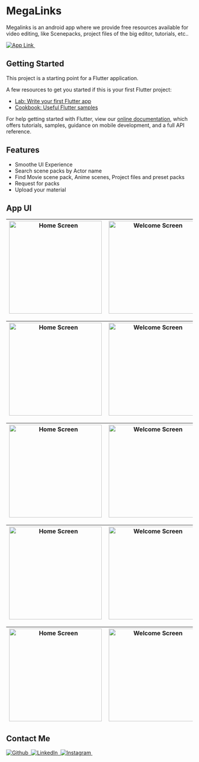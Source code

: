 # MegaLinks

Megalinks is an android app where we provide free resources available for video editing, like Scenepacks, project files of the big editor, tutorials, etc..

<a href="https://play.google.com/store/apps/details?id=com.vk.MegaLinks" target="_blank">
        <img alt="App Link" src="https://img.shields.io/badge/Playstore Link-%23F37626.svg?style=for-the-badge&logo=android&logoColor=white" />&nbsp; 
    </a>

## Getting Started

This project is a starting point for a Flutter application.

A few resources to get you started if this is your first Flutter project:

- [Lab: Write your first Flutter app](https://flutter.dev/docs/get-started/codelab)
- [Cookbook: Useful Flutter samples](https://flutter.dev/docs/cookbook)

For help getting started with Flutter, view our
[online documentation](https://flutter.dev/docs), which offers tutorials,
samples, guidance on mobile development, and a full API reference.

## Features
- Smoothe UI Experience
- Search scene packs by Actor name
- Find Movie scene pack, Anime scenes, Project files and preset packs
- Request for packs
- Upload your material

## App UI



| <img align="left" alt="Home Screen" src="https://user-images.githubusercontent.com/59719046/135310908-48f35bc4-e28f-478b-9f20-b48a01777bae.png" width="250px" /> | <img align="left" alt="Welcome Screen" src="https://user-images.githubusercontent.com/59719046/135311126-4ab9e616-fcc8-49bd-b81f-b473abeaf4f0.png" width="250px" /> | <img align="left" alt="Login Screen" src="https://user-images.githubusercontent.com/59719046/135311152-a6aacb42-cd2d-48af-bc1b-697b58019718.png" width="250px" /> | <img align="left" alt="Dashboard" src="https://user-images.githubusercontent.com/59719046/135311267-89ee207b-995f-4292-b153-1739e933ea0e.png" width="250px" /> |
| -------------------------------------------------------------------------------------------------------------------------------------------------- | ---------------------------------------------------------------------------------------------------------------------------------------------------- | ------------------------------------------------------------------------------------------------------------------------------------------------ | --------------------------------------------------------------------------------------------------------------------------------------------------- |


| <img align="left" alt="Home Screen" src="https://user-images.githubusercontent.com/59719046/135311431-22c55611-72b3-4f6e-8ff6-067d28cdc9d8.png" width="250px" /> | <img align="left" alt="Welcome Screen" src="https://user-images.githubusercontent.com/59719046/135311650-51fcfae8-99c3-4a3d-86ea-70c1edbe5938.png" width="250px" /> | <img align="left" alt="Login Screen" src="https://user-images.githubusercontent.com/59719046/135311673-e4d5e510-3c0c-4d05-be24-17c4fe059cef.png" width="250px" /> | <img align="left" alt="Dashboard" src="https://user-images.githubusercontent.com/59719046/135311677-3f0c600b-b734-453b-9d74-7ca3ba0ed694.png" width="250px" /> |
| -------------------------------------------------------------------------------------------------------------------------------------------------- | ---------------------------------------------------------------------------------------------------------------------------------------------------- | ------------------------------------------------------------------------------------------------------------------------------------------------ | --------------------------------------------------------------------------------------------------------------------------------------------------- |

| <img align="left" alt="Home Screen" src="https://user-images.githubusercontent.com/59719046/135311686-4e5da0c8-ba30-40d6-8549-e437e9cef07e.png" width="250px" /> | <img align="left" alt="Welcome Screen" src="https://user-images.githubusercontent.com/59719046/135311690-05a79bc2-8db3-4638-9f24-f65d1eea7e5b.png" width="250px" /> | <img align="left" alt="Login Screen" src="https://user-images.githubusercontent.com/59719046/135311694-85f34287-130c-498c-9947-fb81841c16a0.png" width="250px" /> | <img align="left" alt="Dashboard" src="https://user-images.githubusercontent.com/59719046/135311700-fb8824e2-925c-47e1-a3b4-b3194ee25efe.png" width="250px" /> |
| -------------------------------------------------------------------------------------------------------------------------------------------------- | ---------------------------------------------------------------------------------------------------------------------------------------------------- | ------------------------------------------------------------------------------------------------------------------------------------------------ | --------------------------------------------------------------------------------------------------------------------------------------------------- |

| <img align="left" alt="Home Screen" src="https://user-images.githubusercontent.com/59719046/135311708-9caef476-7f29-4480-b60f-416316c67831.png" width="250px" /> | <img align="left" alt="Welcome Screen" src="https://user-images.githubusercontent.com/59719046/135311711-bee89417-a5ad-4af5-8c59-313fb87baac3.png" width="250px" /> | <img align="left" alt="Login Screen" src="https://user-images.githubusercontent.com/59719046/135311717-ca45d281-4c39-4ccd-9805-b60075d8939f.png" width="250px" /> | <img align="left" alt="Dashboard" src="https://user-images.githubusercontent.com/59719046/135311729-d3604273-e9f9-4a23-9568-be907c18ab84.png" width="250px" /> |
| -------------------------------------------------------------------------------------------------------------------------------------------------- | ---------------------------------------------------------------------------------------------------------------------------------------------------- | ------------------------------------------------------------------------------------------------------------------------------------------------ | --------------------------------------------------------------------------------------------------------------------------------------------------- |

| <img align="left" alt="Home Screen" src="https://user-images.githubusercontent.com/59719046/135311739-d3756271-73d3-49b7-a740-1c7f4b58f53b.png" width="250px" /> | <img align="left" alt="Welcome Screen" src="https://user-images.githubusercontent.com/59719046/135311660-1e827c57-e5fc-49b3-9cad-9e8606027043.png" width="250px" /> |
| -------------------------------------------------------------------------------------------------------------------------------------------------- | ---------------------------------------------------------------------------------------------------------------------------------------------------- | 

## Contact Me

<p align="start">
    <a href="https://github.com/vishalrk1" target="_blank">
        <img alt="Github" src="https://img.shields.io/badge/Github-%23F37626.svg?style=for-the-badge&logo=github&logoColor=white" />&nbsp;
    </a>
<!--     <a href="https://twitter.com/ArizArmeidi" target="_blank">
        <img src="https://img.shields.io/badge/-Twitter-2CA5E0?logo=twitter&style=for-the-badge&logoColor=white&color=black" alt="Twitter" />
    </a> -->
    <a href="https://www.linkedin.com/in/vishal-karangale-126492216/" target="_blank">
        <img alt="LinkedIn" src="https://img.shields.io/badge/LinkedIn-%23F37626.svg?style=for-the-badge&logo=linkedin&logoColor=white" />&nbsp;
    </a>
     <a href="https://www.instagram.com/vishal_rk1/" target="_blank">
       <img alt="Instagram" src="https://img.shields.io/badge/Instagram-%23F37626.svg?style=for-the-badge&logo=instagram&logoColor=white" />&nbsp;
    </a>
</p>
